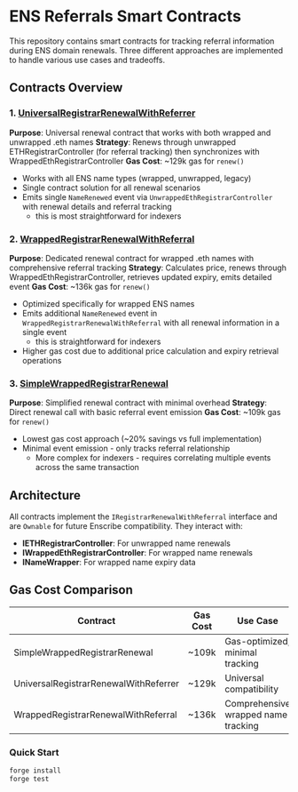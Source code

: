 # ENS Referrals Smart Contracts

This repository contains smart contracts for tracking referral information during ENS domain renewals. Three different approaches are implemented to handle various use cases and tradeoffs.

## Contracts Overview

### 1. [UniversalRegistrarRenewalWithReferrer](src/UniversalRegistrarRenewalWithReferrer.sol)

**Purpose**: Universal renewal contract that works with both wrapped and unwrapped .eth names
**Strategy**: Renews through unwrapped ETHRegistrarController (for referral tracking) then synchronizes with WrappedEthRegistrarController
**Gas Cost**: ~129k gas for `renew()`

- Works with all ENS name types (wrapped, unwrapped, legacy)
- Single contract solution for all renewal scenarios
- Emits single `NameRenewed` event via `UnwrappedEthRegistrarController` with renewal details and referral tracking
  - this is most straightforward for indexers

### 2. [WrappedRegistrarRenewalWithReferral](src/WrappedRegistrarRenewalWithReferral.sol)

**Purpose**: Dedicated renewal contract for wrapped .eth names with comprehensive referral tracking
**Strategy**: Calculates price, renews through WrappedEthRegistrarController, retrieves updated expiry, emits detailed event
**Gas Cost**: ~136k gas for `renew()`

- Optimized specifically for wrapped ENS names
- Emits additional `NameRenewed` event in `WrappedRegistrarRenewalWithReferral` with all renewal information in a single event
  - this is straightforward for indexers
- Higher gas cost due to additional price calculation and expiry retrieval operations

### 3. [SimpleWrappedRegistrarRenewal](src/SimpleWrappedRegistrarRenewal.sol)

**Purpose**: Simplified renewal contract with minimal overhead
**Strategy**: Direct renewal call with basic referral event emission
**Gas Cost**: ~109k gas for `renew()`

- Lowest gas cost approach (~20% savings vs full implementation)
- Minimal event emission - only tracks referral relationship
  - More complex for indexers - requires correlating multiple events across the same transaction

## Architecture

All contracts implement the `IRegistrarRenewalWithReferral` interface and are `Ownable` for future Enscribe compatibility. They interact with:

- **IETHRegistrarController**: For unwrapped name renewals
- **IWrappedEthRegistrarController**: For wrapped name renewals
- **INameWrapper**: For wrapped name expiry data

## Gas Cost Comparison

| Contract | Gas Cost | Use Case |
|----------|----------|----------|
| SimpleWrappedRegistrarRenewal | ~109k | Gas-optimized, minimal tracking |
| UniversalRegistrarRenewalWithReferrer | ~129k | Universal compatibility |
| WrappedRegistrarRenewalWithReferral | ~136k | Comprehensive wrapped name tracking |

### Quick Start

```bash
forge install
forge test
```
